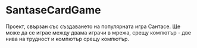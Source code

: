 # SantaseCardGame
Проект, свързан със създаването на популярната игра Сантасе. Ще може да се играе между двама играчи в мрежа, срещу компютър - две нива на трудност и компютър срещу компютър.

